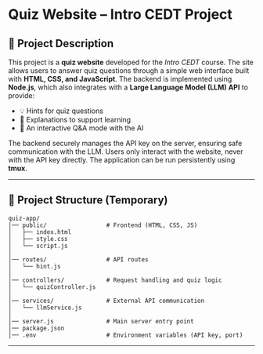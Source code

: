 # Quiz Website – Intro CEDT Project

## 📌 Project Description

This project is a **quiz website** developed for the *Intro CEDT* course.
The site allows users to answer quiz questions through a simple web interface built with **HTML, CSS, and JavaScript**. The backend is implemented using **Node.js**, which also integrates with a **Large Language Model (LLM) API** to provide:

* 💡 Hints for quiz questions
* 📖 Explanations to support learning
* 🤖 An interactive Q\&A mode with the AI

The backend securely manages the API key on the server, ensuring safe communication with the LLM. Users only interact with the website, never with the API key directly. The application can be run persistently using **tmux**.

---

## 📂 Project Structure (Temporary)

```
quiz-app/
│── public/                 # Frontend (HTML, CSS, JS)
│   ├── index.html
│   ├── style.css
│   └── script.js
│
│── routes/                 # API routes
│   └── hint.js
│
│── controllers/            # Request handling and quiz logic
│   └── quizController.js
│
│── services/               # External API communication
│   └── llmService.js
│
│── server.js               # Main server entry point
│── package.json
│── .env                    # Environment variables (API key, port)
```

---

